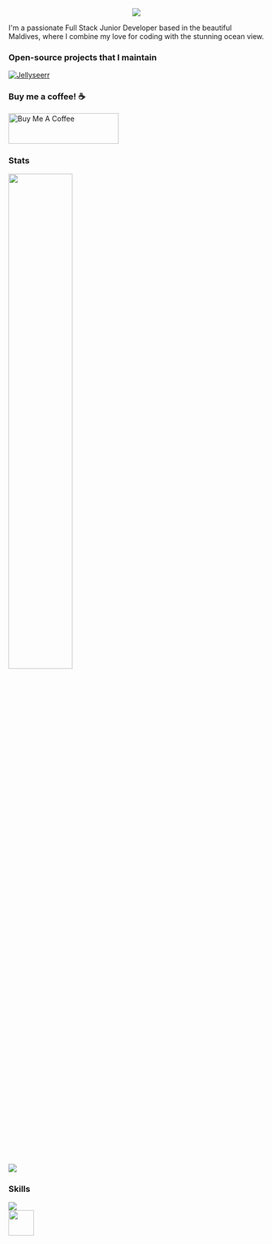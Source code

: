 

<p align="center">
    <img src="https://readme-typing-svg.demolab.com/?lines=Fallenbagel;Full-stack%20junior%20developer;Enthusiastic%20Learner;Maldivian%20🇲🇻;&font=Fira%20Code&center=true&width=440&height=45&color=f75c7e&vCenter=true&pause=1000&size=22" /></a>
</p>

I'm a passionate Full Stack Junior Developer based in the beautiful Maldives, where I combine my love for coding with the stunning ocean view.


### Open-source projects that I maintain
 [![Jellyseerr](https://github-readme-stats.vercel.app/api/pin/?username=Fallenbagel&repo=jellyseerr)](https://github.com/Fallenbagel/jellyseerr)


### Buy me a coffee! ☕
<a href="https://www.buymeacoffee.com/fallen.bagel" target="_blank"><img src="https://cdn.buymeacoffee.com/buttons/v2/default-yellow.png" alt="Buy Me A Coffee" height="60px" width="217px" ></a>


### Stats
<p>
  <img height="50%" width="auto" src ="https://github-readme-stats.vercel.app/api/top-langs/?username=fallenbagel&layout=compact&hide_border=true&theme=darcula&bg_color=00000000&langs_count=6"><br/>
  <img src ="https://github-readme-streak-stats.herokuapp.com?user=fallenbagel&theme=darcula&hide_border=true&background=FFFFFF00">
  <br>
</p>


### Skills
<p align="left">
  <a href="https://skillicons.dev">
    <img src="https://skillicons.dev/icons?i=git,docker,vim,ae,alpinejs,bash,blender,bootstrap,cloudflare,css,bots,express,fastapi,flask,graphql,html,ai,js,laravel,linux,mysql,neovim,nextjs,nginx,nodejs,ps,php,postgres,postman,pr,py,raspberrypi,react,regex,rust,sqlite,tailwind,ts,unity,wordpress,nix" />
      <br/>
      <img src="https://creazilla-store.fra1.digitaloceanspaces.com/icons/3256893/file-type-nix-icon-md.png" width="50px" height="50px"/>
  </a>
</p>

<br/>


